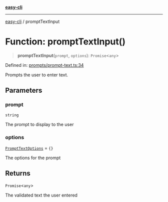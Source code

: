 [**easy-cli**](../README.md)

***

[easy-cli](../globals.md) / promptTextInput

# Function: promptTextInput()

> **promptTextInput**(`prompt`, `options`): `Promise`\<`any`\>

Defined in: [prompts/prompt-text.ts:34](https://github.com/patrickeaton/easy-cli/blob/74d97c3fa8c354b7b3193533a1494ff778ae7a99/src/prompts/prompt-text.ts#L34)

Prompts the user to enter text.

## Parameters

### prompt

`string`

The prompt to display to the user

### options

[`PromptTextOptions`](../type-aliases/PromptTextOptions.md) = `{}`

The options for the prompt

## Returns

`Promise`\<`any`\>

The validated text the user entered
